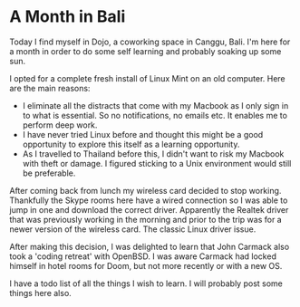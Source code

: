 # A Month in Bali

Today I find myself in Dojo, a coworking space in Canggu, Bali. I'm here for a month in order to do some self learning and probably soaking up some sun.

I opted for a complete fresh install of Linux Mint on an old computer. Here are the main reasons:

- I eliminate all the distracts that come with my Macbook as I only sign in to what is essential. So no notifications, no emails etc. It enables me to perform deep work.
- I have never tried Linux before and thought this might be a good opportunity to explore this itself as a learning opportunity.
- As I travelled to Thailand before this, I didn't want to risk my Macbook with theft or damage. I figured sticking to a Unix environment would still be preferable.

After coming back from lunch my wireless card decided to stop working. Thankfully the Skype rooms here have a wired connection so I was able to jump in one and download the correct driver. Apparently the Realtek driver that was previously working in the morning and prior to the trip was for a newer version of the wireless card. The classic Linux driver issue.

After making this decision, I was delighted to learn that John Carmack also took a 'coding retreat' with OpenBSD. I was aware Carmack had locked himself in hotel rooms for Doom, but not more recently or with a new OS.

I have a todo list of all the things I wish to learn. I will probably post some things here also.

